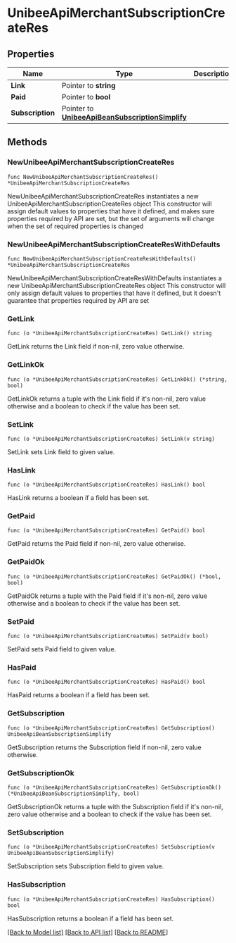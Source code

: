 # UnibeeApiMerchantSubscriptionCreateRes

## Properties

Name | Type | Description | Notes
------------ | ------------- | ------------- | -------------
**Link** | Pointer to **string** |  | [optional] 
**Paid** | Pointer to **bool** |  | [optional] 
**Subscription** | Pointer to [**UnibeeApiBeanSubscriptionSimplify**](UnibeeApiBeanSubscriptionSimplify.md) |  | [optional] 

## Methods

### NewUnibeeApiMerchantSubscriptionCreateRes

`func NewUnibeeApiMerchantSubscriptionCreateRes() *UnibeeApiMerchantSubscriptionCreateRes`

NewUnibeeApiMerchantSubscriptionCreateRes instantiates a new UnibeeApiMerchantSubscriptionCreateRes object
This constructor will assign default values to properties that have it defined,
and makes sure properties required by API are set, but the set of arguments
will change when the set of required properties is changed

### NewUnibeeApiMerchantSubscriptionCreateResWithDefaults

`func NewUnibeeApiMerchantSubscriptionCreateResWithDefaults() *UnibeeApiMerchantSubscriptionCreateRes`

NewUnibeeApiMerchantSubscriptionCreateResWithDefaults instantiates a new UnibeeApiMerchantSubscriptionCreateRes object
This constructor will only assign default values to properties that have it defined,
but it doesn't guarantee that properties required by API are set

### GetLink

`func (o *UnibeeApiMerchantSubscriptionCreateRes) GetLink() string`

GetLink returns the Link field if non-nil, zero value otherwise.

### GetLinkOk

`func (o *UnibeeApiMerchantSubscriptionCreateRes) GetLinkOk() (*string, bool)`

GetLinkOk returns a tuple with the Link field if it's non-nil, zero value otherwise
and a boolean to check if the value has been set.

### SetLink

`func (o *UnibeeApiMerchantSubscriptionCreateRes) SetLink(v string)`

SetLink sets Link field to given value.

### HasLink

`func (o *UnibeeApiMerchantSubscriptionCreateRes) HasLink() bool`

HasLink returns a boolean if a field has been set.

### GetPaid

`func (o *UnibeeApiMerchantSubscriptionCreateRes) GetPaid() bool`

GetPaid returns the Paid field if non-nil, zero value otherwise.

### GetPaidOk

`func (o *UnibeeApiMerchantSubscriptionCreateRes) GetPaidOk() (*bool, bool)`

GetPaidOk returns a tuple with the Paid field if it's non-nil, zero value otherwise
and a boolean to check if the value has been set.

### SetPaid

`func (o *UnibeeApiMerchantSubscriptionCreateRes) SetPaid(v bool)`

SetPaid sets Paid field to given value.

### HasPaid

`func (o *UnibeeApiMerchantSubscriptionCreateRes) HasPaid() bool`

HasPaid returns a boolean if a field has been set.

### GetSubscription

`func (o *UnibeeApiMerchantSubscriptionCreateRes) GetSubscription() UnibeeApiBeanSubscriptionSimplify`

GetSubscription returns the Subscription field if non-nil, zero value otherwise.

### GetSubscriptionOk

`func (o *UnibeeApiMerchantSubscriptionCreateRes) GetSubscriptionOk() (*UnibeeApiBeanSubscriptionSimplify, bool)`

GetSubscriptionOk returns a tuple with the Subscription field if it's non-nil, zero value otherwise
and a boolean to check if the value has been set.

### SetSubscription

`func (o *UnibeeApiMerchantSubscriptionCreateRes) SetSubscription(v UnibeeApiBeanSubscriptionSimplify)`

SetSubscription sets Subscription field to given value.

### HasSubscription

`func (o *UnibeeApiMerchantSubscriptionCreateRes) HasSubscription() bool`

HasSubscription returns a boolean if a field has been set.


[[Back to Model list]](../README.md#documentation-for-models) [[Back to API list]](../README.md#documentation-for-api-endpoints) [[Back to README]](../README.md)


